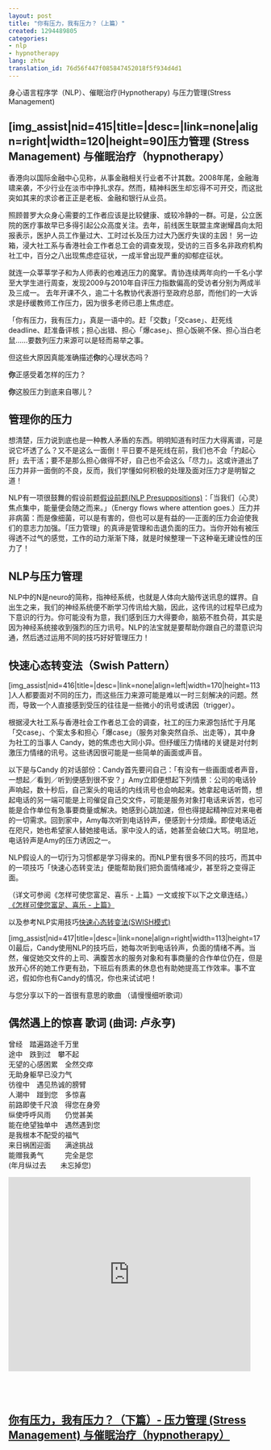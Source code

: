```yaml
---
layout: post
title: "你有压力，我有压力？（上篇）"
created: 1294489805
categories:
- nlp
- hypnotherapy
lang: zhtw
translation_id: 76d56f447f085847452018f5f934d4d1
---
```

<!--break-->
<p class='notice'>身心语言程序学（NLP）、催眠治疗(Hypnotherapy) 与压力管理(Stress Management) </p>

<h2>[img_assist|nid=415|title=|desc=|link=none|align=right|width=120|height=90]压力管理 (Stress Management) 与催眠治疗（hypnotherapy）</h2> 香港向以国际金融中心见称，从事金融相关行业者不计其数。2008年尾，金融海啸来袭，不少行业在淡市中挣扎求存。然而，精神科医生却忘得不可开交，而这批突如其来的求诊者正正是老板、金融和银行从业员。 </p>

<p>照顾普罗大众身心需要的工作者应该是比较健康、或较冷静的一群。可是，公立医院的医疗事故早已多得引起公众高度关注。去年，前线医生联盟主席谢耀昌向太阳报表示，医护人员工作量过大、工时过长及压力过大乃医疗失误的主因！ 另一边箱，浸大社工系与香港社会工作者总工会的调查发现，受访的三百多名非政府机构社工中，百分之八出现焦虑症征状，一成半曾出现严重的抑郁症征状。 </p>

<p>就连一众莘莘学子和为人师表的也难逃压力的魔掌。青协连续两年向约一千名小学至大学生进行周查，发现2009与2010年自评压力指数偏高的受访者分别为两成半及三成一。 去年开课不久，逾二十名教协代表游行至政府总部，而他们的一大诉求是纾缓教师工作压力，因为很多老师已患上焦虑症。 </p>

<p>「你有压力，我有压力」，真是一语中的。赶「交数」「交case」、赶死线deadline、赶准备评核；担心出错、担心「爆case」、担心饭碗不保、担心当白老鼠……要数列压力来源可以是轻而易举之事。</p>
<p>但这些大原因真能准确描述<strong>你</strong>的心理状态吗？</p>

<p><strong>你</strong>正感受着怎样的压力？</p>
<p><strong>你</strong>这股压力到底来自哪儿？</p>

<h2>管理你的压力</h2>

<p>想清楚，压力说到底也是一种教人矛盾的东西。明明知道有时压力大得离谱，可是说它坏透了么？又不是这么一面倒！平日要不是死线在前，我们也不会「扚起心肝」去干活；要不是那么担心做得不好，自己也不会这么「尽力」。这或许道出了压力并非一面倒的不良，反而，我们学懂如何积极的处理及面对压力才是明智之道！</p>

<p>NLP有一项很鼓舞的假设前题<a href='/articles/nlp/presuppositions'>假设前题(NLP Presuppositions)</a>：「当我们（心灵）焦点集中，能量便会随之而来。」（Energy flows where attention goes.）压力并非病菌：而是像细菌，可以是有害的，但也可以是有益的──正面的压力会迫使我们的意志力加强。「压力管理」的真谛是管理和击退负面的压力。当你开始有被压得透不过气的感觉，工作的动力渐渐下降，就是时候整理一下这种毫无建设性的压力了！</p>


<h2>NLP与压力管理</h2>

<p>NLP中的N是neuro的简称，指神经系统，也就是人体向大脑传送讯息的媒界。自出生之来，我们的神经系统便不断学习传讯给大脑，因此，这传讯的过程早已成为下意识的行为。你可能没有为意，我们感到压力大得要命，脑筋不胜负荷，其实是因为神经系统接收到强烈的压力讯号。NLP的法宝就是要帮助你跟自己的潜意识沟通，然后透过运用不同的技巧好好管理压力！</p>

<h2>快速心态转变法（Swish Pattern）</h2>

<p>[img_assist|nid=416|title=|desc=|link=none|align=left|width=170|height=113]人人都要面对不同的压力，而这些压力来源可能是难以一时三刻解决的问题。然而，导致一个人直接感到受压的往往是一些微小的讯号或诱因（trigger）。</p>

<p>根据浸大社工系与香港社会工作者总工会的调查，社工的压力来源包括忙于月尾「交case」、个案太多和担心「爆case」（服务对象突然自杀、出走等），其中身为社工的当事人 Candy，她的焦虑也大同小异。但纾缓压力情绪的关键是对付刺激压力情绪的讯号。这些诱因很可能是一些简单的画面或声音。</p>

<p>以下是与Candy 的对话部份：Candy首先要问自己：「有没有一些画面或者声音，一想起／看到／听到便感到很不安？」Amy立即便想起下列情景：公司的电话铃声响起，数十秒后，自己案头的电话的内线讯号也会响起来。她拿起电话听筒，想起电话的另一端可能是上司催促自己交文件，可能是服务对象打电话来诉苦，也可能是合作单位有急事要商量或解决。她感到心跳加速，但也得提起精神应对来电者的一切需求。回到家中，Amy每次听到电话铃声，便感到十分烦燥。即使电话近在咫尺，她也希望家人替她接电话。家中没人的话，她甚至会破口大骂。明显地，电话铃声是Amy的压力诱因之一。</p>

<p>NLP假设人的一切行为习惯都是学习得来的。而NLP里有很多不同的技巧，而其中的一项技巧「快速心态转变法」便能帮助我们把负面情绪减少，甚至将之变得正面。</p>

<p>（详文可参阅《怎样可使您富足、喜乐 - 上篇》一文或按下以下之文章连结。）
<a href='/blogs/denisewah/2010/01/17/282'>《怎样可使您富足、喜乐 - 上篇》</a></p>

<p>以及参考NLP实用技巧<a href='/articles/nlp/techniques/swish-pattern'>快速心态转变法(SWISH模式)</a></p>

<p>[img_assist|nid=417|title=|desc=|link=none|align=right|width=113|height=170]最后，Candy使用NLP的技巧后，她每次听到电话铃声，负面的情绪不再。当然，催促她交文件的上司、满腹苦水的服务对象和有事商量的合作单位仍在，但是放开心怀的她工作更有劲，下班后有质素的休息也有助她提高工作效率。事不宜迟，假如你也有Candy的情况，你也来试试吧！</p>

<p>与您分享以下的一首很有意思的歌曲 （请慢慢细听歌词）</p>


<h2>偶然遇上的惊喜  歌词 (曲词: 卢永亨) </h2>

<p>
曾经　踏遍路途千万里<br/>
途中　跌到过　攀不起<br/>
无望的心感困累　全然交瘁<br/>
无助身躯早已没力气<br/>
彷徨中　遇见热诚的膀臂<br/>
人潮中　踫到您　多惊喜<br/>
前路即使千尺浪　得您在身旁<br/>
纵使呼呼风雨　　仍觉甚美<br/>
能在绝望独单中　遇然遇到您<br/>
是我根本不配受的福气<br/>
来日祸困迎面　　满途挑战<br/>
能赠我勇气　　　完全是您<br/>
(年月纵过去　　未忘掉您) <br/>
</p>


<object width="480" height="385"><param name="movie" value="http://www.youtube.com/v/OX6-87OIJFM?fs=1&amp;hl=en_US"></param><param name="allowFullScreen" value="true"></param><param name="allowscriptaccess" value="always"></param><embed src="http://www.youtube.com/v/OX6-87OIJFM?fs=1&amp;hl=en_US" type="application/x-shockwave-flash" allowscriptaccess="always" allowfullscreen="true" width="480" height="385"></embed></object>
<br/><br/>
<br/><br/>
<h2><a href='/blogs/denisewah/2011/01/09/421'> 你有压力，我有压力？（下篇）- 压力管理 (Stress Management) 与催眠治疗（hypnotherapy）</a></h2><br/><br/>
